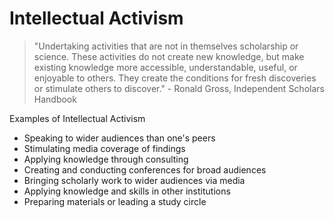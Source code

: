 # Intellectual Activism 

> "Undertaking activities that are not in themselves scholarship or science. These activities do not create new knowledge, but make existing knowledge more accessible, understandable, useful, or enjoyable to others. They create the conditions for fresh discoveries or stimulate others to discover." - Ronald Gross, Independent Scholars Handbook

Examples of Intellectual Activism

- Speaking to wider audiences than one's peers
- Stimulating media coverage of findings
- Applying knowledge through consulting
- Creating and conducting conferences for broad audiences
- Bringing scholarly work to wider audiences via media
- Applying knowledge and skills in other institutions
- Preparing materials or leading a study circle